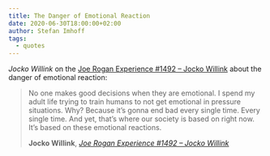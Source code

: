 ```yaml
---
title: The Danger of Emotional Reaction
date: 2020-06-30T18:00:00+02:00
author: Stefan Imhoff
tags:
  - quotes
---
```


_Jocko Willink_ on the [Joe Rogan Experience #1492 – Jocko Willink](https://youtu.be/bL5RzI5LyVc) about the danger of emotional reaction:

> No one makes good decisions when they are emotional. I spend my adult life trying to train humans to not get emotional in pressure situations. Why? Because it’s gonna end bad every single time. Every single time. And yet, that’s where our society is based on right now. It’s based on these emotional reactions.
>
> **Jocko Willink**, _[Joe Rogan Experience #1492 – Jocko Willink](https://youtu.be/bL5RzI5LyVc)_
